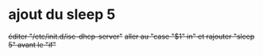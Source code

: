 # ajout du sleep 5

~~éditer "/etc/init.d/isc-dhcp-server"~~
~~aller au "case \"$1\" in" et rajouter "sleep 5" avant le "if"~~

